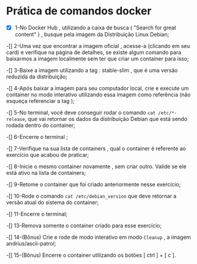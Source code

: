 # Prática de comandos docker

-[x] 1-No Docker Hub , utilizando a caixa de busca ( "Search for great content" ) , busque pela imagem da Distribuição Linux Debian;

-[] 2-Uma vez que encontrar a imagem oficial , acesse-a (clicando em seu card) e verifique na página de detalhes, se existe algum comando para baixarmos a imagem localmente sem ter que criar um container para isso;

-[] 3-Baixe a imagem utilizando a tag : stable-slim , que é uma versão reduzida da distribuição;

-[] 4-Após baixar a imagem para seu computador local, crie e execute um container no modo interativo utilizando essa imagem como referência (não esqueça referenciar a tag );

-[] 5-No terminal, você deve conseguir rodar o comando `cat /etc/*-release`, que vai retornar os dados da distribuição Debian que está sendo rodada dentro do container;

-[] 6-Encerre o terminal ;

-[] 7-Verifique na sua lista de containers , qual o container é referente ao exercício que acabou de praticar;

-[] 8-Inicie o mesmo container novamente , sem criar outro. Valide se ele está ativo na lista de containers;

-[] 9-Retome o container que foi criado anteriormente nesse exercício;

-[] 10-Rode o comando `cat /etc/debian_version` que deve retornar a versão atual do sistema do container;

-[] 11-Encerre o terminal;

-[] 13-Remova somente o container criado para esse exercício;

-[] 14-(Bônus) Crie e rode de modo interativo em modo `Cleanup` , a imagem andrius/ascii-patrol;

-[] 15-(Bônus) Encerre o container utilizando os botões [ ctrl ] + [ c ].
